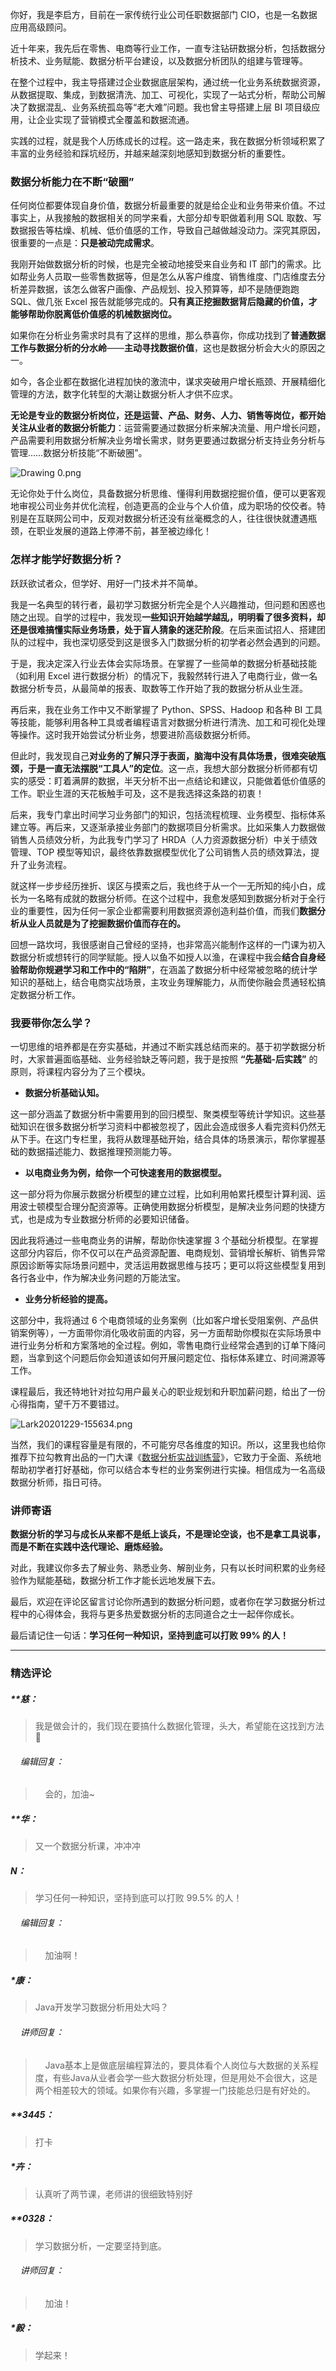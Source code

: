 <p data-nodeid="15881" class="">你好，我是李启方，目前在一家传统行业公司任职数据部门 CIO，也是一名数据应用高级顾问。</p>
<p data-nodeid="15882">近十年来，我先后在零售、电商等行业工作，一直专注钻研数据分析，包括数据分析技术、业务赋能、数据分析平台建设，以及数据分析团队的组建与管理等。</p>
<p data-nodeid="15883">在整个过程中，我主导搭建过企业数据底层架构，通过统一化业务系统数据资源，从数据提取、集成，到数据清洗、加工、可视化，实现了一站式分析，帮助公司解决了数据混乱、业务系统孤岛等“老大难”问题。我也曾主导搭建上层 BI 项目级应用，让企业实现了营销模式全覆盖和数据流通。</p>
<p data-nodeid="15884">实践的过程，就是我个人历练成长的过程。这一路走来，我在数据分析领域积累了丰富的业务经验和踩坑经历，并越来越深刻地感知到数据分析的重要性。</p>
<h3 data-nodeid="15885">数据分析能力在不断“破圈”</h3>
<p data-nodeid="15886">任何岗位都要体现自身价值，数据分析最重要的就是给企业和业务带来价值。不过事实上，从我接触的数据相关的同学来看，大部分却专职做着利用 SQL 取数、写数据报告等枯燥、机械、低价值感的工作，导致自己越做越没动力。深究其原因，很重要的一点是：<strong data-nodeid="15935">只是被动完成需求</strong>。</p>
<p data-nodeid="15887">我刚开始做数据分析的时候，也是完全被动地接受来自业务和 IT 部门的需求。比如帮业务人员取一些零售数据等，但是怎么从客户维度、销售维度、门店维度去分析差异数据，该怎么做客户画像、产品规划、投入预算等，却不是随便跑跑 SQL、做几张 Excel 报告就能够完成的。<strong data-nodeid="15940">只有真正挖掘数据背后隐藏的价值，才能够帮助你脱离低价值感的机械数据岗位。</strong></p>
<p data-nodeid="15888">如果你在分析业务需求时具有了这样的思维，那么恭喜你，你成功找到了<strong data-nodeid="15950">普通数据工作与数据分析的分水岭</strong>——<strong data-nodeid="15951">主动寻找数据价值</strong>，这也是数据分析会大火的原因之一。</p>
<p data-nodeid="15889">如今，各企业都在数据化进程加快的激流中，谋求突破用户增长瓶颈、开展精细化管理的方法，数字化转型的大潮让数据分析人才供不应求。</p>
<p data-nodeid="15890"><strong data-nodeid="15957">无论是专业的数据分析岗位，还是运营、产品、财务、人力、销售等岗位，都开始关注从业者的数据分析能力</strong>：运营需要通过数据分析来解决流量、用户增长问题，产品需要利用数据分析解决业务增长需求，财务更要通过数据分析支持业务分析与管理……数据分析技能“不断破圈”。</p>
<p data-nodeid="15891"><img src="https://s0.lgstatic.com/i/image/M00/68/EA/Ciqc1F-lGIuAIVvzAAiJOADlh_s548.png" alt="Drawing 0.png" data-nodeid="15960"></p>
<p data-nodeid="15892">无论你处于什么岗位，具备数据分析思维、懂得利用数据挖掘价值，便可以更客观地审视公司业务并优化流程，创造更高的企业与个人价值，成为职场的佼佼者。特别是在互联网公司中，反观对数据分析还没有丝毫概念的人，往往很快就遭遇瓶颈，在职业发展的道路上停滞不前，甚至被边缘化！</p>
<h3 data-nodeid="15893">怎样才能学好数据分析？</h3>
<p data-nodeid="15894">跃跃欲试者众，但学好、用好一门技术并不简单。</p>
<p data-nodeid="15895">我是一名典型的转行者，最初学习数据分析完全是个人兴趣推动，但问题和困惑也随之出现。自学的过程中，我发现<strong data-nodeid="15969">一些知识开始越学越乱，明明看了很多资料，却还是很难搞懂实际业务场景，处于盲人猜象的迷茫阶段</strong>。在后来面试招人、搭建团队的过程中，我也深切感受到这是很多入门数据分析的初学者必然会遇到的问题。</p>
<p data-nodeid="15896">于是，我决定深入行业去体会实际场景。在掌握了一些简单的数据分析基础技能（如利用 Excel 进行数据分析）的情况下，我毅然转行进入了电商行业，做一名数据分析专员，从最简单的报表、取数等工作开始了我的数据分析从业生涯。</p>
<p data-nodeid="15897">再后来，我在业务工作中又不断掌握了 Python、SPSS、Hadoop 和各种 BI 工具等技能，能够利用各种工具或者编程语言对数据分析进行清洗、加工和可视化处理等操作。这时我开始尝试分析业务，想要进阶高级数据分析师。</p>
<p data-nodeid="15898">但此时，我发现自己<strong data-nodeid="15977">对业务的了解只浮于表面，脑海中没有具体场景，很难突破瓶颈，于是一直无法摆脱“工具人”的定位</strong>。这一点，我想大部分数据分析师都有切实的感受：盯着满屏的数据，半天分析不出一点结论和建议，只能做着低价值感的工作。职业生涯的天花板触手可及，这不是我选择这条路的初衷！</p>
<p data-nodeid="15899">后来，我专门拿出时间学习业务部门的知识，包括流程梳理、业务模型、指标体系建立等。再后来，又逐渐承接业务部门的数据项目分析需求。比如采集人力数据做销售人员绩效分析，为此我专门学习了 HRDA（人力资源数据分析）中关于绩效管理、TOP 模型等知识，最终依靠数据模型优化了公司销售人员的绩效算法，提升了业务流程。</p>
<p data-nodeid="15900">就这样一步步经历挫折、误区与摸索之后，我也终于从一个一无所知的纯小白，成长为一名略有成就的数据分析师。在这个过程中，我愈发感知到数据分析对于全行业的重要性，因为任何一家企业都需要利用数据资源创造利益价值，而我们<strong data-nodeid="15983">数据分析从业人员就是为了挖掘数据价值而存在的。</strong></p>
<p data-nodeid="15901">回想一路坎坷，我很感谢自己曾经的坚持，也非常高兴能制作这样的一门课为初入数据分析或想转行的同学赋能。授人以鱼不如授人以渔，在课程中我会<strong data-nodeid="15989">结合自身经验帮助你规避学习和工作中的“陷阱”</strong>，在涵盖了数据分析中经常被忽略的统计学知识的基础上，结合电商实战场景，主攻业务理解能力，从而使你融会贯通轻松搞定数据分析工作。</p>
<h3 data-nodeid="15902">我要带你怎么学？</h3>
<p data-nodeid="15903">一切思维的培养都是在夯实基础，并通过不断实践总结而来的。基于初学数据分析时，大家普遍面临基础、业务经验缺乏等问题，我于是按照 <strong data-nodeid="15996">“先基础-后实践”</strong> 的原则，将课程内容分为了三个模块。</p>
<ul data-nodeid="15904">
<li data-nodeid="15905">
<p data-nodeid="15906"><strong data-nodeid="16000">数据分析基础认知。</strong></p>
</li>
</ul>
<p data-nodeid="15907">这一部分涵盖了数据分析中需要用到的回归模型、聚类模型等统计学知识。这些基础知识在很多数据分析学习资料中都被忽视了，因此会造成很多人看完资料仍然无从下手。在这门专栏里，我将从数理基础开始，结合具体的场景演示，帮你掌握基础的数据描述能力、数据推理预测能力等。</p>
<ul data-nodeid="15908">
<li data-nodeid="15909">
<p data-nodeid="15910"><strong data-nodeid="16005">以电商业务为例，给你一个可快速套用的数据模型。</strong></p>
</li>
</ul>
<p data-nodeid="15911">这一部分将为你展示数据分析模型的建立过程，比如利用帕累托模型计算利润、运用波士顿模型合理分配资源等。正确使用数据分析模型，是解决业务问题的快捷方式，也是成为专业数据分析师的必要知识储备。</p>
<p data-nodeid="15912">因此我将通过一些电商业务的讲解，帮助你快速掌握 3 个基础分析模型。在掌握这部分内容后，你不仅可以在产品资源配置、电商规划、营销增长解析、销售异常原因诊断等实际场景问题中，灵活运用数据思维与技巧；更可以将这些模型复用到各行各业中，作为解决业务问题的万能法宝。</p>
<ul data-nodeid="15913">
<li data-nodeid="15914">
<p data-nodeid="15915"><strong data-nodeid="16011">业务分析经验的提高。</strong></p>
</li>
</ul>
<p data-nodeid="15916">这部分中，我将通过 6 个电商领域的业务案例（比如客户增长受阻案例、产品供销案例等），一方面带你消化吸收前面的内容，另一方面帮助你模拟在实际场景中进行业务分析和方案落地的全过程。例如，零售电商行业经常会遇到的订单下降问题，当拿到这个问题后你会知道该如何开展问题定位、指标体系建立、时间溯源等工作。</p>
<p data-nodeid="15917">课程最后，我还特地针对拉勾用户最关心的职业规划和升职加薪问题，给出了一份心得指南，望千万不要错过。</p>
<p data-nodeid="16034" class="te-preview-highlight"><img src="https://s0.lgstatic.com/i/image/M00/8C/4D/Ciqc1F_q4UqAMBQYAAHYjKSXGmw871.png" alt="Lark20201229-155634.png" data-nodeid="16037"></p>

<p data-nodeid="15919">当然，我们的课程容量是有限的，不可能穷尽各维度的知识。所以，这里我也给你推荐下拉勾教育出品的一门大课《<a href="https://shenceyun.lagou.com/t/Jka" data-nodeid="16020">数据分析实战训练营</a>》，它致力于全面、系统地帮助初学者打好基础，你可以结合本专栏的业务案例进行实操。相信成为一名高级数据分析师，指日可待。</p>
<h3 data-nodeid="15920">讲师寄语</h3>
<p data-nodeid="15921"><strong data-nodeid="16026">数据分析的学习与成长从来都不是纸上谈兵，不是理论空谈，也不是拿工具说事，而是不断在实践中迭代理论、磨炼经验。</strong></p>
<p data-nodeid="15922">对此，我建议你多去了解业务、熟悉业务、解剖业务，只有以长时间积累的业务经验作为赋能基础，数据分析工作才能长远地发展下去。</p>
<p data-nodeid="15923">最后，欢迎在评论区留言讨论你所遇到的数据分析问题，或者你在学习数据分析过程中的心得体会，我将与更多热爱数据分析的志同道合之士一起伴你成长。</p>
<p data-nodeid="15924" class="">最后请记住一句话：<strong data-nodeid="16033">学习任何一种知识，坚持到底可以打败 99% 的人！</strong></p>

---

### 精选评论

##### **慈：
> 我是做会计的，我们现在要搞什么数据化管理，头大，希望能在这找到方法🙏

 ###### &nbsp;&nbsp;&nbsp; 编辑回复：
> &nbsp;&nbsp;&nbsp; 会的，加油~

##### **华：
> 又一个数据分析课，冲冲冲

##### N：
> 学习任何一种知识，坚持到底可以打败 99.5% 的人！

 ###### &nbsp;&nbsp;&nbsp; 编辑回复：
> &nbsp;&nbsp;&nbsp; 加油啊！

##### *康：
> Java开发学习数据分析用处大吗？

 ###### &nbsp;&nbsp;&nbsp; 讲师回复：
> &nbsp;&nbsp;&nbsp; Java基本上是做底层编程算法的，要具体看个人岗位与大数据的关系程度，有些Java从业者会学一些大数据分析处理，但是用处不会很大，这是两个相差较大的领域。如果你有兴趣，多掌握一门技能总归是有好处的。

##### **3445：
> 打卡

##### *卉：
> 认真听了两节课，老师讲的很细致特别好

##### **0328：
> 学习数据分析，一定要坚持到底。

 ###### &nbsp;&nbsp;&nbsp; 讲师回复：
> &nbsp;&nbsp;&nbsp; 加油！

##### *毅：
> 学起来！


